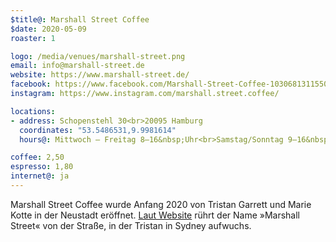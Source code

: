 ```yaml
---
$title@: Marshall Street Coffee
$date: 2020-05-09
roaster: 1

logo: /media/venues/marshall-street.png
email: info@marshall-street.de
website: https://www.marshall-street.de/
facebook: https://www.facebook.com/Marshall-Street-Coffee-103068131155063
instagram: https://www.instagram.com/marshall.street.coffee/

locations:
- address: Schopenstehl 30<br>20095 Hamburg
  coordinates: "53.5486531,9.9981614"
  hours@: Mittwoch – Freitag 8–16&nbsp;Uhr<br>Samstag/Sonntag 9–16&nbsp;Uhr

coffee: 2,50
espresso: 1,80
internet@: ja
---
```


Marshall Street Coffee wurde Anfang 2020 von Tristan Garrett und Marie Kotte in der Neustadt eröffnet. [Laut Website](https://www.marshall-street.de/ueber-uns/) rührt der Name »Marshall Street« von der Straße, in der Tristan in Sydney aufwuchs.